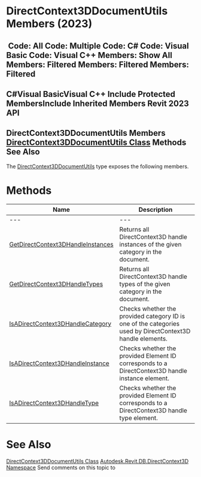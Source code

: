 # DirectContext3DDocumentUtils Members (2023)

﻿
 Code: All Code: Multiple Code: C# Code: Visual Basic Code: Visual C++  Members: Show All Members: Filtered Members: Filtered Members: Filtered   
---  
C#Visual BasicVisual C++
Include Protected MembersInclude Inherited Members
Revit 2023 API  
---  
DirectContext3DDocumentUtils Members  
[DirectContext3DDocumentUtils Class](f30693d6-532f-6de8-25d9-6fd23337cb2e.md "DirectContext3DDocumentUtils Class") Methods See Also  
---  
The [DirectContext3DDocumentUtils](f30693d6-532f-6de8-25d9-6fd23337cb2e.md "DirectContext3DDocumentUtils Class") type exposes the following members.
# Methods
| Name | Description |
| --- | --- |
| --- | --- | --- |
| [GetDirectContext3DHandleInstances](0ba98534-f7ef-e97b-bc83-69549c523406.md "GetDirectContext3DHandleInstances Method") | Returns all DirectContext3D handle instances of the given category in the document. |
| [GetDirectContext3DHandleTypes](673192fe-125b-a53e-be55-95e3301a0f22.md "GetDirectContext3DHandleTypes Method") | Returns all DirectContext3D handle types of the given category in the document. |
| [IsADirectContext3DHandleCategory](0a68f628-9ef8-8c2e-3075-e3730b35fbb9.md "IsADirectContext3DHandleCategory Method") | Checks whether the provided category ID is one of the categories used by DirectContext3D handle elements. |
| [IsADirectContext3DHandleInstance](8569d33b-bf63-1e48-886a-f3fdf0462ea0.md "IsADirectContext3DHandleInstance Method") | Checks whether the provided Element ID corresponds to a DirectContext3D handle instance element. |
| [IsADirectContext3DHandleType](730e510c-758c-aff9-4224-0a88dd47b8fe.md "IsADirectContext3DHandleType Method") | Checks whether the provided Element ID corresponds to a DirectContext3D handle type element. |

# See Also
[DirectContext3DDocumentUtils Class](f30693d6-532f-6de8-25d9-6fd23337cb2e.md "DirectContext3DDocumentUtils Class")
[Autodesk.Revit.DB.DirectContext3D Namespace](f4ba10f0-55ea-5344-173b-688405391794.md "Autodesk.Revit.DB.DirectContext3D Namespace")
Send comments on this topic to 